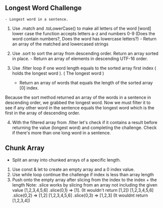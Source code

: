 ## Longest Word Challenge
    - Longest word in a sentence.

  1. Use .match and .toLowerCase() to make all letters of the word [word] lower case the function accepts letters a-z and numbers 0-9
      (Does the word contain numbers?, Does the word has lowercase letters?)
    - Return an array of the matched and lowercased strings 
  
  2. Use .sort to sort the array from descending order. Return an array sorted in place.
    - Return an array of elements in descending UTF-16 order.
  
  3.  Use .filter loop if one word length equals to the sorted array first index ( holds the longest word ).
      ( The longest word )
      - Return an array of words that equals the length of the sorted array [0] index.
    
   Because the sort method returned an array of the words in a sentence in descending order, we grabbed the longest word.
   Now we must filter it to see if any other word in the sentence equals the longest word which is the first in the array of
   descending order.
   
   4. With the filtered array from .filter let's check if it contains a result
      before returning the value (longest word) and completing the challenge. 
      Check if there's more than one long word in a sentence.
      
## Chunk Array
  - Split an array into chunked arrays of a specific length.
  
  1.  Use const & let to create an empty array and a 0 index value.
  2. Use while loop continue the challenge if index is less than array length
  3. Push onto the empty array after slicing from the index to the index + the length
    Note: .slice works by slicing from an array not including the given value
      [1,2,3,4,5,6] .slice(0,1) => [1]. (It wouldn't return [1,2])
      [1,2,3,4,5,6] .slice(0,2) => [1,2]
      [1,2,3,4,5,6] .slice(0,3) => [1,2,3] (It wouldnt return [1,2,3,4])
